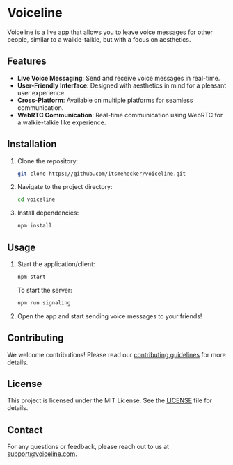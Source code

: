 # Voiceline

Voiceline is a live app that allows you to leave voice messages for other people, similar to a walkie-talkie, but with a focus on aesthetics.

## Features

- **Live Voice Messaging**: Send and receive voice messages in real-time.
- **User-Friendly Interface**: Designed with aesthetics in mind for a pleasant user experience.
- **Cross-Platform**: Available on multiple platforms for seamless communication.
- **WebRTC Communication**: Real-time communication using WebRTC for a walkie-talkie like experience.

## Installation

1. Clone the repository:
    ```bash
    git clone https://github.com/itsmehecker/voiceline.git
    ```
2. Navigate to the project directory:
    ```bash
    cd voiceline
    ```
3. Install dependencies:
    ```bash
    npm install
    ```

## Usage

1. Start the application/client:
    ```bash
    npm start
    ```
    To start the server:
   ```bash
   npm run signaling
   ```
3. Open the app and start sending voice messages to your friends!

## Contributing

We welcome contributions! Please read our [contributing guidelines](CONTRIBUTING.md) for more details.

## License

This project is licensed under the MIT License. See the [LICENSE](LICENSE) file for details.

## Contact

For any questions or feedback, please reach out to us at support@voiceline.com.
